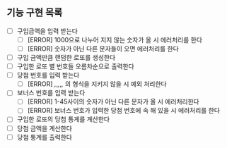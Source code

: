 ## 기능 구현 목록

- [ ] 구입금액을 입력 받는다
  - [ ] [ERROR] 1000으로 나누어 지지 않는 숫자가 올 시 에러처리를 한다
  - [ ] [ERROR] 숫자가 아닌 다른 문자들이 오면 에러처리를 한다
- [ ] 구입 금액만큼 랜덤한 로또를 생성한다
- [ ] 구입한 로또 별 번호들 오름차순으로 출력한다
- [ ] 당첨 번호를 입력 받는다
  - [ ] [ERROR] *,*,*,*,*,* 의 형식을 지키지 않을 시 예외 처리한다
- [ ] 보너스 번호를 입력 받는다
  - [ ] [ERROR] 1-45사이의 숫자가 아닌 다른 문자가 올 시 에러처리한다
  - [ ] [ERROR] 보너스 번호가 입력한 당첨 번호에 속 해 있을 시 에러처리를 한다
- [ ] 구입한 로또의 당첨 통계를 계산한다
- [ ] 당첨 금액을 계산한다
- [ ] 당첨 통계를 출력한다